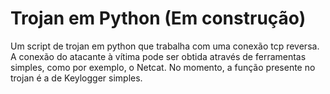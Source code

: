 # Trojan em Python (Em construção)
Um script de trojan em python que trabalha com uma conexão tcp reversa. A conexão do atacante à vítima pode ser obtida através de ferramentas simples, como por exemplo, o Netcat.
No momento, a função presente no trojan é a de Keylogger simples.
